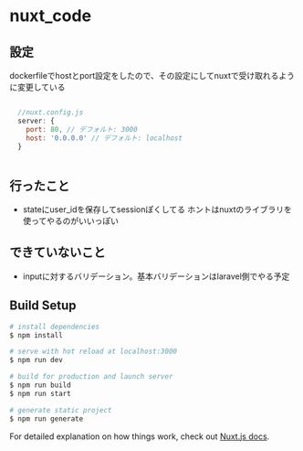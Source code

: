 # nuxt_code

## 設定
dockerfileでhostとport設定をしたので、その設定にしてnuxtで受け取れるように変更している

```javascript

  //nuxt.config.js
  server: {
    port: 80, // デフォルト: 3000
    host: '0.0.0.0' // デフォルト: localhost
  }
  
```

## 行ったこと
- stateにuser_idを保存してsessionぽくしてる
ホントはnuxtのライブラリを使ってやるのがいいっぽい


## できていないこと
- inputに対するバリデーション。基本バリデーションはlaravel側でやる予定

## Build Setup

```bash
# install dependencies
$ npm install

# serve with hot reload at localhost:3000
$ npm run dev

# build for production and launch server
$ npm run build
$ npm run start

# generate static project
$ npm run generate
```

For detailed explanation on how things work, check out [Nuxt.js docs](https://nuxtjs.org).
